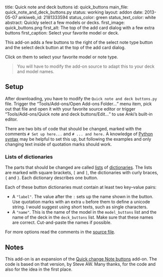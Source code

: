 title: Quick note and deck buttons
id: quick_buttons
main_file: quick_note_and_deck_buttons.py
status: working
layout: addon
date: 2013-05-07
ankiweb_id: 2181333594
status_color: green
status_text_color: white
abstract: Quickly select a few models or decks.
first_image: quick_buttons.png
first_alt: The top of the add card dialog with a few extra buttons
first_caption: Select your favorite model or deck.

This add-on adds a few buttons to the right of the select note type
button and the select deck button at the top of the add card dialog.

Click on them to select your favorite model or note type.

<blockquote class="nb">You will have to modify the add-on source to
adapt this to your deck and model names.</blockquote>

## Setup

After downloading, you have to modify the `Quick note and deck
buttons.py` file. Trigger the <q>Tools/Add-ons/Open Add-ons
Folder...</q> menu item, pick out that file and open it with your
favorite source editor or trigger <q>Tools/Add-ons/Quick note and deck
buttons/Edit...</q> to use Anki’s built-in editor.

There are two bits of code that should be changed, marked with the
comments `# Set up here...` and `# ... and here.` A knowledge of
[Python](http://www.python.org/)
[syntax](http://docs.python.org/2/tutorial/index.html) may be helpful
to set this up, but following the examples and only changing text
inside of quotation marks should work.

### Lists of dictionaries

The parts that should be changed are called
[lists](http://docs.python.org/2/tutorial/introduction.html#lists) of
[dictionaries](http://docs.python.org/2/tutorial/datastructures.html#dictionaries).
The lists are marked with square brackets, `[` and `]`, the
dictionaries with curly braces, `{` and `}`. Each dictionary describes one
button.

Each of these button dictionaries must contain at least two key–value
pairs:

* A `"label"`. The value after the `:` sets up the name shown in the
  button. Use quotation marks with an extra `u` before them to define
  a unicode string. I would suggest using short texts, such as single
  characters.
* A `"name"`. This is the name of the model in the
  `model_buttons` list and the name of the deck in the `deck_buttons`
  list. Make sure that these names are correct. Cut-and-paste
  the names if possible.


For more options read the comments in the
[source file](https://github.com/ospalh/anki-addons/blob/master/quick_note_and_deck_buttons.py).

## Notes

This add-on is an expansion of the
[Quick change Note buttons](https://ankiweb.net/shared/info/1720844055)
add-on. The code is based on that version, by Steve AW. Many thanks,
for the code and also for the idea in the first place.
